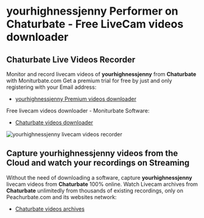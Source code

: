# yourhighnessjenny Performer on Chaturbate - Free LiveCam videos downloader

## Chaturbate Live Videos Recorder

Monitor and record livecam videos of **yourhighnessjenny** from **Chaturbate** with Moniturbate.com
Get a premium trial for free by just and only registering with your Email address:
* [yourhighnessjenny Premium videos downloader](https://moniturbate.com/request-demo-licence-key.html)

Free livecam videos downloader - Moniturbate Software:
* [Chaturbate videos downloader](https://moniturbate.com/moniturbate-download-software.html)

![yourhighnessjenny livecam videos recorder](https://peachurnet.com/templates/moniturbate-software.png)


## Capture yourhighnessjenny videos from the Cloud and watch your recordings on Streaming

Without the need of downloading a software, capture **yourhighnessjenny** livecam videos from **Chaturbate** 100% online.
Watch Livecam archives from **Chaturbate** unlimitedly from thousands of existing recordings, only on Peachurbate.com and its websites network:
* [Chaturbate videos archives](https://peachurnet.com/)